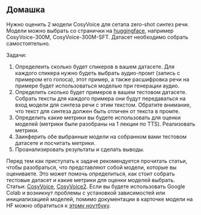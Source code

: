 ## Домашка

Нужно оценить 2 модели CosyVoice для сетапа zero-shot синтез речи. Модели можно выбрать со странички на [huggingface](https://huggingface.co/FunAudioLLM/CosyVoice2-0.5B), например CosyVoice-300M, CosyVoice-300M-SFT. Датасет необходимо собрать самостоятельно. 

Задачи:
1. Определеить сколько будет спикеров в вашем датасете. Для каждого спикера нужно будеть выбрать аудио-промт (запись с примером его голоса), этот пример, а также расшифровка речи на примере будет использоваться моделью при генерации аудио.
2. Определить сколько будет примеров в вашем тестовом датасете. Собрать тексты для каждого примера они будут передаваться на вход модели для синтеза речи с этим текстом. Обратите внимание, что текст для синтеза должен быть отличен от текста в промте.
3. Определить какие метрики вы будете использовать для оценки моделей (метрики были разобраны на 1 лекции по TTS). Реализовать метрики.
4. Заинферить обе выбранные модели на собранном вами тестовом датасете и посчитать метрики.
5. Проанализировать результаты и сделать выводы.

Перед тем как приступать к задаче рекомендуется прочитать статьи, чтобы разобраться, что представляют собой модели, которые вы оцениваете. Это может помочь определиться, как стоит собрать тестовые датасет и какие метрики для оценки моделей выбрать. Статьи: [CosyVoice](https://arxiv.org/abs/2407.05407), [CosyVoice2](https://arxiv.org/abs/2412.10117v1). 
Если вы будете использовать Google Colab и возникнут проблемы с установкой зависимостей или инициализацией моделей, помимо документации в карточке модели на HF можно обратиться к [этому ноутбуку](https://colab.research.google.com/github/NeuralFalconYT/CosyVoice-Google-Colab/blob/main/CosyVoice_Google_Colab.ipynb).
